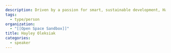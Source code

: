```yaml
---
description: Driven by a passion for smart, sustainable development, Hayley Oleksiak is a Senior Analyst at James Lima Planning + Development, creating urban solutions from site-specific to regional scales. Inspired by her childhood love of SimCity, she founded Open Space Sandbox (https://www.openspacesandbox.com/) to develop gamified citizen engagement tools that empower communities to design equitable and vibrant open spaces.
tags:
  - type/person
organization:
  - "[[Open Space Sandbox]]"
title: Hayley Oleksiak
categories:
  - speaker
---
```

